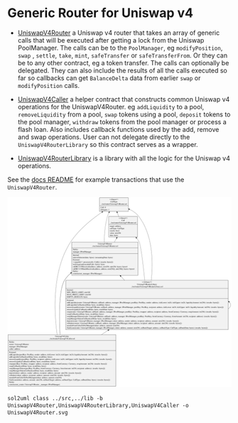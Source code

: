 # Generic Router for Uniswap v4

- [UniswapV4Router](./UniswapV4Router.sol) a Uniswap v4 router that takes an array of generic calls that will be executed after getting a lock from the Uniswap PoolManager. The calls can be to the `PoolManager`, eg `modifyPosition`, `swap` , `settle`, `take`, `mint`, `safeTransfer` or `safeTransferFrom`. Or they can be to any other contract, eg a token transfer. The calls can optionally be delegated. They can also include the results of all the calls executed so far so callbacks can get `BalanceDelta` data from earlier `swap` or `modifyPosition` calls.

- [UniswapV4Caller](./UniswapV4Caller.sol) a helper contract that constructs common Uniswap v4 operations for the UniswapV4Router. eg `addLiquidity` to a pool, `removeLiquidity` from a pool, `swap` tokens using a pool, `deposit` tokens to the pool manager, `withdraw` tokens from the pool manager or process a flash loan. Also includes callback functions used by the add, remove and swap operations. User can not delegate directly to the `UniswapV4RouterLibrary` so this contract serves as a wrapper.

- [UniswapV4RouterLibrary](./UniswapV4RouterLibrary.sol) is a library with all the logic for the Uniswap v4 operations.

See the [docs README](../../docs/README.md) for example transactions that use the `UniswapV4Router`.

![UniswapV4Router Contract](../../docs/UniswapV4Router.svg)

```
sol2uml class ../src,../lib -b UniswapV4Router,UniswapV4RouterLibrary,UniswapV4Caller -o UniswapV4Router.svg
```
